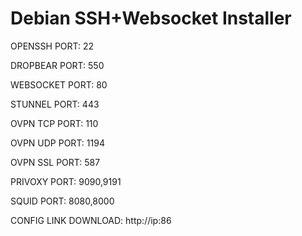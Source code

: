 # Debian SSH+Websocket Installer
OPENSSH PORT: 22

DROPBEAR PORT: 550

WEBSOCKET PORT: 80

STUNNEL PORT: 443

OVPN TCP PORT: 110

OVPN UDP PORT: 1194

OVPN SSL PORT: 587

PRIVOXY PORT: 9090,9191

SQUID PORT: 8080,8000


CONFIG LINK DOWNLOAD: http://ip:86









